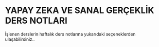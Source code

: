 # YAPAY ZEKA VE SANAL GERÇEKLİK DERS NOTLARI
 
 İşlenen derslerin haftalık ders notlarına yukarıdaki seçeneklerden ulaşabilirsiniz..
